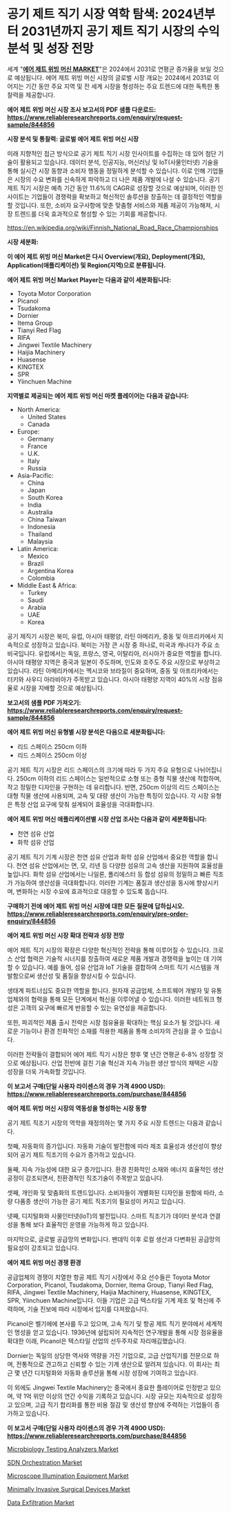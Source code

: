 <p><h1>공기 제트 직기 시장 역학 탐색: 2024년부터 2031년까지 공기 제트 직기 시장의 수익 분석 및 성장 전망</h1></p><p>세계 "<strong><a href="https://www.reliableresearchreports.com/air-jet-weaving-machines-r844856?utm_campaign=106&utm_medium=8&utm_source=Github&utm_content=ia&utm_term=11102024&utm_id=air-jet-weaving-machines">에어 제트 위빙 머신 MARKET</a></strong>"은 2024에서 2031로 연평균 증가율을 보일 것으로 예상됩니다. 에어 제트 위빙 머신 시장의 글로벌 시장 개요는 2024에서 2031로 이어지는 기간 동안 주요 지역 및 전 세계 시장을 형성하는 주요 트렌드에 대한 독특한 통찰력을 제공합니다.</p>
<p><strong>에어 제트 위빙 머신 시장 조사 보고서의 PDF 샘플 다운로드: <a href="https://www.reliableresearchreports.com/enquiry/request-sample/844856?utm_campaign=106&utm_medium=8&utm_source=Github&utm_content=ia&utm_term=11102024&utm_id=air-jet-weaving-machines">https://www.reliableresearchreports.com/enquiry/request-sample/844856</a></strong></p>
<p><strong>시장 분석 및 통찰력: 글로벌 에어 제트 위빙 머신 시장</strong></p>
<p><p>미래 지향적인 접근 방식으로 공기 제트 직기 시장 인사이트를 수집하는 데 있어 첨단 기술이 활용되고 있습니다. 데이터 분석, 인공지능, 머신러닝 및 IoT(사물인터넷) 기술을 통해 실시간 시장 동향과 소비자 행동을 정밀하게 분석할 수 있습니다. 이로 인해 기업들은 시장의 수요 변화를 신속하게 파악하고 더 나은 제품 개발에 나설 수 있습니다. 공기 제트 직기 시장은 예측 기간 동안 11.6%의 CAGR로 성장할 것으로 예상되며, 이러한 인사이트는 기업들이 경쟁력을 확보하고 혁신적인 솔루션을 창출하는 데 결정적인 역할을 할 것입니다. 또한, 소비자 요구사항에 맞춘 맞춤형 서비스와 제품 제공이 가능해져, 시장 트렌드를 더욱 효과적으로 형성할 수 있는 기회를 제공합니다.</p></p>
<p><a href="%7CAUTHORITHY_DOMAIN_URL%7C?utm_campaign=106&utm_medium=8&utm_source=Github&utm_content=ia&utm_term=11102024&utm_id=air-jet-weaving-machines">https://en.wikipedia.org/wiki/Finnish_National_Road_Race_Championships</a></p>
<p><strong>시장 세분화:</strong></p>
<p><strong>이 에어 제트 위빙 머신 Market은 다시 Overview(개요), Deployment(개요), Application(애플리케이션) 및 Region(지역)으로 분류됩니다.</strong></p>
<p><strong>에어 제트 위빙 머신 Market Player는 다음과 같이 세분화됩니다:</strong></p>
<p><ul><li>Toyota Motor Corporation</li><li>Picanol</li><li>Tsudakoma</li><li>Dornier</li><li>Itema Group</li><li>Tianyi Red Flag</li><li>RIFA</li><li>Jingwei Textile Machinery</li><li>Haijia Machinery</li><li>Huasense</li><li>KINGTEX</li><li>SPR</li><li>Yiinchuen Machine</li></ul></p>
<p><strong>지역별로 제공되는 에어 제트 위빙 머신 마켓 플레이어는 다음과 같습니다:</strong></p>
<p><ul>
    <li>
        North America:
        <ul>
            <li>United States</li>
            <li>Canada</li>
        </ul>
    </li>
    <li>
        Europe:
        <ul>
            <li>Germany</li>
            <li>France</li>
            <li>U.K.</li>
            <li>Italy</li>
            <li>Russia</li>
        </ul>
    </li>
    <li>
        Asia-Pacific:
        <ul>
            <li>China</li>
            <li>Japan</li>
            <li>South Korea</li>
            <li>India</li>
            <li>Australia</li>
            <li>China Taiwan</li>
            <li>Indonesia</li>
            <li>Thailand</li>
            <li>Malaysia</li>
        </ul>
    </li>
    <li>
        Latin America:
        <ul>
            <li>Mexico</li>
            <li>Brazil</li>
            <li>Argentina Korea</li>
            <li>Colombia</li>
        </ul>
    </li>
    <li>
        Middle East & Africa:
        <ul>
            <li>Turkey</li>
            <li>Saudi</li>
            <li>Arabia</li>
            <li>UAE</li>
            <li>Korea</li>
        </ul>
    </li>
    </ul></p>
<p><p>공기 제직기 시장은 북미, 유럽, 아시아 태평양, 라틴 아메리카, 중동 및 아프리카에서 지속적으로 성장하고 있습니다. 북미는 가장 큰 시장 중 하나로, 미국과 캐나다가 주요 소비국입니다. 유럽에서는 독일, 프랑스, 영국, 이탈리아, 러시아가 중요한 역할을 합니다. 아시아 태평양 지역은 중국과 일본이 주도하며, 인도와 호주도 주요 시장으로 부상하고 있습니다. 라틴 아메리카에서는 멕시코와 브라질이 중요하며, 중동 및 아프리카에서는 터키와 사우디 아라비아가 주목받고 있습니다. 아시아 태평양 지역이 40%의 시장 점유율로 시장을 지배할 것으로 예상됩니다.</p></p>
<p><strong>보고서의 샘플 PDF 가져오기: <a href="https://www.reliableresearchreports.com/enquiry/request-sample/844856?utm_campaign=106&utm_medium=8&utm_source=Github&utm_content=ia&utm_term=11102024&utm_id=air-jet-weaving-machines">https://www.reliableresearchreports.com/enquiry/request-sample/844856</a></strong></p>
<p><strong>에어 제트 위빙 머신 유형별 시장 분석은 다음으로 세분화됩니다:</strong></p>
<p><ul><li>리드 스페이스 250cm 이하</li><li>리드 스페이스 250cm 이상</li></ul></p>
<p><p>공기 제트 직기 시장은 리드 스페이스의 크기에 따라 두 가지 주요 유형으로 나뉘어집니다. 250cm 이하의 리드 스페이스는 일반적으로 소형 또는 중형 직물 생산에 적합하며, 작고 정밀한 디자인을 구현하는 데 유리합니다. 반면, 250cm 이상의 리드 스페이스는 대형 직물 생산에 사용되며, 고속 및 대량 생산이 가능한 특징이 있습니다. 각 시장 유형은 특정 산업 요구에 맞춰 설계되어 효율성을 극대화합니다.</p></p>
<p><strong>에어 제트 위빙 머신 애플리케이션별 시장 산업 조사는 다음과 같이 세분화됩니다:</strong></p>
<p><ul><li>천연 섬유 산업</li><li>화학 섬유 산업</li></ul></p>
<p><p>공기 제트 직기 기계 시장은 천연 섬유 산업과 화학 섬유 산업에서 중요한 역할을 합니다. 천연 섬유 산업에서는 면, 모, 리넨 등 다양한 섬유의 고속 생산을 지원하여 효율성을 높입니다. 화학 섬유 산업에서는 나일론, 폴리에스터 등 합성 섬유의 정밀하고 빠른 직조가 가능하여 생산성을 극대화합니다. 이러한 기계는 품질과 생산성을 동시에 향상시키며, 변화하는 시장 수요에 효과적으로 대응할 수 있도록 돕습니다.</p></p>
<p><strong>구매하기 전에 에어 제트 위빙 머신 시장에 대한 모든 질문에 답하십시오. <a href="https://www.reliableresearchreports.com/enquiry/pre-order-enquiry/844856?utm_campaign=106&utm_medium=8&utm_source=Github&utm_content=ia&utm_term=11102024&utm_id=air-jet-weaving-machines">https://www.reliableresearchreports.com/enquiry/pre-order-enquiry/844856</a></strong></p>
<p><strong>에어 제트 위빙 머신 시장 확대 전략과 성장 전망</strong></p>
<p><p>에어 제트 직기 시장의 확장은 다양한 혁신적인 전략을 통해 이루어질 수 있습니다. 크로스 산업 협력은 기술적 시너지를 창출하여 새로운 제품 개발과 경쟁력을 높이는 데 기여할 수 있습니다. 예를 들어, 섬유 산업과 IoT 기술을 결합하여 스마트 직기 시스템을 개발함으로써 생산성 및 품질을 향상시킬 수 있습니다.</p><p>생태계 파트너십도 중요한 역할을 합니다. 원자재 공급업체, 소프트웨어 개발자 및 유통업체와의 협력을 통해 모든 단계에서 혁신을 이루어낼 수 있습니다. 이러한 네트워크 형성은 고객의 요구에 빠르게 반응할 수 있는 유연성을 제공합니다.</p><p>또한, 파괴적인 제품 출시 전략은 시장 점유율을 확대하는 핵심 요소가 될 것입니다. 새로운 기능이나 환경 친화적인 소재를 적용한 제품을 통해 소비자의 관심을 끌 수 있습니다.</p><p>이러한 전략들이 결합되어 에어 제트 직기 시장은 향후 몇 년간 연평균 6-8% 성장할 것으로 예상됩니다. 산업 전반에 걸친 기술 혁신과 지속 가능한 생산 방식의 채택은 시장 성장을 더욱 가속화할 것입니다.</p></p>
<p><strong>이 보고서 구매(단일 사용자 라이센스의 경우 가격 4900 USD): <a href="https://www.reliableresearchreports.com/purchase/844856?utm_campaign=106&utm_medium=8&utm_source=Github&utm_content=ia&utm_term=11102024&utm_id=air-jet-weaving-machines">https://www.reliableresearchreports.com/purchase/844856</a></strong></p>
<p><strong>에어 제트 위빙 머신 시장의 역동성을 형성하는 시장 동향</strong></p>
<p><p>공기 제트 직조기 시장의 역학을 재정의하는 몇 가지 주요 시장 트렌드는 다음과 같습니다. </p><p>첫째, 자동화의 증가입니다. 자동화 기술이 발전함에 따라 제조 효율성과 생산성이 향상되어 공기 제트 직조기의 수요가 증가하고 있습니다.</p><p>둘째, 지속 가능성에 대한 요구 증가입니다. 환경 친화적인 소재와 에너지 효율적인 생산 공정이 강조되면서, 친환경적인 직조기술이 주목받고 있습니다.</p><p>셋째, 개인화 및 맞춤화의 트렌드입니다. 소비자들이 개별화된 디자인을 원함에 따라, 소량 다품종 생산이 가능한 공기 제트 직조기의 필요성이 커지고 있습니다.</p><p>넷째, 디지털화와 사물인터넷(IoT)의 발전입니다. 스마트 직조기가 데이터 분석과 연결성을 통해 보다 효율적인 운영을 가능하게 하고 있습니다.</p><p>마지막으로, 글로벌 공급망의 변화입니다. 팬데믹 이후 로컬 생산과 다변화된 공급망의 필요성이 강조되고 있습니다.</p></p>
<p><strong>에어 제트 위빙 머신 경쟁 환경</strong></p>
<p><p>공급업체의 경쟁이 치열한 항공 제트 직기 시장에서 주요 선수들은 Toyota Motor Corporation, Picanol, Tsudakoma, Dornier, Itema Group, Tianyi Red Flag, RIFA, Jingwei Textile Machinery, Haijia Machinery, Huasense, KINGTEX, SPR, Yiinchuen Machine입니다. 이들 기업은 고급 텍스타일 기계 제조 및 혁신에 주력하며, 기술 진보에 따라 시장에서 입지를 다져왔습니다.</p><p>Picanol은 벨기에에 본사를 두고 있으며, 고속 직기 및 항공 제트 직기 분야에서 세계적인 명성을 얻고 있습니다. 1936년에 설립되어 지속적인 연구개발을 통해 시장 점유율을 확대한 이래, Picanol은 텍스타일 산업의 선두주자로 자리매김했습니다.</p><p>Dornier는 독일의 상당한 역사와 역량을 가진 기업으로, 고급 산업직기를 전문으로 하며, 전통적으로 견고하고 신뢰할 수 있는 기계 생산으로 알려져 있습니다. 이 회사는 최근 몇 년간 디지털화와 자동화 솔루션을 통해 시장 성장에 기여하고 있습니다.</p><p>이 외에도 Jingwei Textile Machinery는 중국에서 중요한 플레이어로 인정받고 있으며, 약 1억 위안 이상의 연간 수익을 기록하고 있습니다. 시장 규모는 지속적으로 성장하고 있으며, 고급 직기 합리화를 통한 비용 절감 및 생산성 향상에 주력하는 기업들이 증가하고 있습니다.</p></p>
<p><strong>이 보고서 구매(단일 사용자 라이센스의 경우 가격 4900 USD): <a href="https://www.reliableresearchreports.com/purchase/844856?utm_campaign=106&utm_medium=8&utm_source=Github&utm_content=ia&utm_term=11102024&utm_id=air-jet-weaving-machines">https://www.reliableresearchreports.com/purchase/844856</a></strong></p>
<p><p><a href="https://www.linkedin.com/pulse/microbiology-testing-analyzers-market-size-segmentation-trends-7s9zf?utm_campaign=106&utm_medium=8&utm_source=Github&utm_content=ia&utm_term=11102024&utm_id=air-jet-weaving-machines">Microbiology Testing Analyzers Market</a></p><p><a href="https://issuu.com/reportprime-2/docs/sdn-orchestration-market-size-2030._d51a4c1b71c2aa?utm_campaign=106&utm_medium=8&utm_source=Github&utm_content=ia&utm_term=11102024&utm_id=air-jet-weaving-machines">SDN Orchestration Market</a></p><p><a href="https://www.linkedin.com/pulse/global-microscope-illumination-equipment-market-size-expected-dwtdf?utm_campaign=106&utm_medium=8&utm_source=Github&utm_content=ia&utm_term=11102024&utm_id=air-jet-weaving-machines">Microscope Illumination Equipment Market</a></p><p><a href="https://www.linkedin.com/pulse/strategic-market-insights-global-minimally-invasive-surgical-kldqf?utm_campaign=106&utm_medium=8&utm_source=Github&utm_content=ia&utm_term=11102024&utm_id=air-jet-weaving-machines">Minimally Invasive Surgical Devices Market</a></p><p><a href="https://issuu.com/reportprime-2/docs/data-exfiltration-market-size-2030._59927c8c8808e1?utm_campaign=106&utm_medium=8&utm_source=Github&utm_content=ia&utm_term=11102024&utm_id=air-jet-weaving-machines">Data Exfiltration Market</a></p></p>